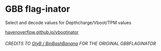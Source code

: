 # GBB flag-inator

Select and decode values for Depthcharge/Vboot/TPM values

[havenoverflow.github.io/vbootinator](https://havenoverflow.github.io/vbootinator/)


###### CREDITS TO [OlyB / BinBashBanana](https://github.com/BinBashBanana) FOR THE ORIGINAL GBBFLAGINATOR